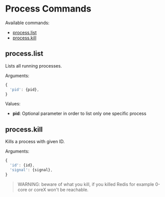 # Process Commands

Available commands:

- [process.list](#list)
- [process.kill](#kill)


<a id="list"></a>
## process.list

Lists all running processes.

Arguments:
```javascript
{
  'pid': {pid},
}
```

Values:
- **pid**: Optional parameter in order to list only one specific process



<a id="kill"></a>
## process.kill

Kills a process with given ID.

Arguments:
```javascript
{
  'id': {id},
  'signal': {signal},
}
```

> WARNING: beware of what you kill, if you killed Redis for example 0-core or coreX won't be reachable.
